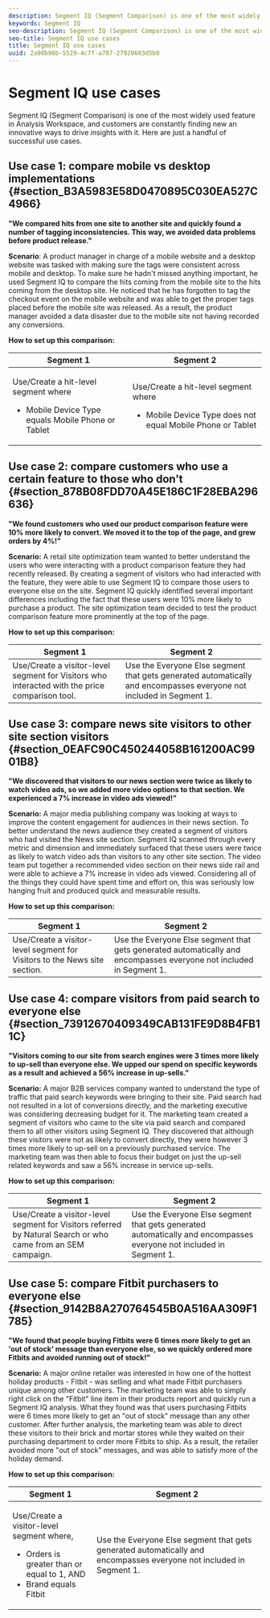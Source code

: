 ```yaml
---
description: Segment IQ (Segment Comparison) is one of the most widely used feature in Analysis Workspace, and customers are constantly finding new an innovative ways to drive insights with it. Here are just a handful of successful use cases.
keywords: Segment IQ
seo-description: Segment IQ (Segment Comparison) is one of the most widely used feature in Analysis Workspace, and customers are constantly finding new an innovative ways to drive insights with it. Here are just a handful of successful use cases.
seo-title: Segment IQ use cases
title: Segment IQ use cases
uuid: 2a98b96b-5529-4c7f-a787-27920603d5b0
---
```


# Segment IQ use cases

Segment IQ (Segment Comparison) is one of the most widely used feature in Analysis Workspace, and customers are constantly finding new an innovative ways to drive insights with it. Here are just a handful of successful use cases.

## Use case 1: compare mobile vs desktop implementations {#section_B3A5983E58D0470895C030EA527C4966}

**"We compared hits from one site to another site and quickly found a number of tagging inconsistencies. This way, we avoided data problems before product release."**

**Scenario**: A product manager in charge of a mobile website and a desktop website was tasked with making sure the tags were consistent across mobile and desktop. To make sure he hadn't missed anything important, he used Segment IQ to compare the hits coming from the mobile site to the hits coming from the desktop site. He noticed that he has forgotten to tag the checkout event on the mobile website and was able to get the proper tags placed before the mobile site was released. As a result, the product manager avoided a data disaster due to the mobile site not having recorded any conversions.

**How to set up this comparison:** 

<table id="table_B5FA23CB34DE4331A8BD65ED4B351038"> 
 <thead> 
  <tr> 
   <th colname="col1" class="entry"> Segment 1 </th> 
   <th colname="col3" class="entry"> Segment 2 </th> 
  </tr> 
 </thead>
 <tbody> 
  <tr> 
   <td colname="col1"> <p>Use/Create a hit-level segment where </p> <p> </p> <p> 
     <ul id="ul_1F5D5136620E449D93A771CD2576A18A"> 
      <li id="li_CB32DD1033DA4E5CA3B9AD41030800E6">Mobile Device Type equals Mobile Phone or Tablet </li> 
     </ul> </p> </td> 
   <td colname="col3"> <p>Use/Create a hit-level segment where </p> <p> </p> <p> 
     <ul id="ul_79CC51C4C9494275B3F37B6D2AB0505E"> 
      <li id="li_83BE21AD1FB34195BAFF3F15421DBB3D">Mobile Device Type does not equal Mobile Phone or Tablet </li> 
     </ul> </p> </td> 
  </tr> 
 </tbody> 
</table>

## Use case 2: compare customers who use a certain feature to those who don't {#section_878B08FDD70A45E186C1F28EBA296636}

**"We found customers who used our product comparison feature were 10% more likely to convert. We moved it to the top of the page, and grew orders by 4%!"**

**Scenario:** A retail site optimization team wanted to better understand the users who were interacting with a product comparison feature they had recently released. By creating a segment of visitors who had interacted with the feature, they were able to use Segment IQ to compare those users to everyone else on the site. Segment IQ quickly identified several important differences including the fact that these users were 10% more likely to purchase a product. The site optimization team decided to test the product comparison feature more prominently at the top of the page.

**How to set up this comparison:** 

| Segment 1 | Segment 2 |
|--- |--- |
|Use/Create a visitor-level segment for Visitors who interacted with the price comparison tool.|Use the  Everyone Else  segment that gets generated automatically and encompasses everyone not included in Segment 1.|

## Use case 3: compare news site visitors to other site section visitors {#section_0EAFC90C450244058B161200AC9901B8}

**"We discovered that visitors to our news section were twice as likely to watch video ads, so we added more video options to that section. We experienced a 7% increase in video ads viewed!"**

**Scenario:** A major media publishing company was looking at ways to improve the content engagement for audiences in their news section. To better understand the news audience they created a segment of visitors who had visited the News site section. Segment IQ scanned through every metric and dimension and immediately surfaced that these users were twice as likely to watch video ads than visitors to any other site section. The video team put together a recommended video section on their news side rail and were able to achieve a 7% increase in video ads viewed. Considering all of the things they could have spent time and effort on, this was seriously low hanging fruit and produced quick and measurable results.

**How to set up this comparison:** 

| Segment 1 | Segment 2 |
|--- |--- |
|Use/Create a visitor-level segment for Visitors to the News site section.|Use the  Everyone Else  segment that gets generated automatically and encompasses everyone not included in Segment 1.|

## Use case 4: compare visitors from paid search to everyone else {#section_73912670409349CAB131FE9D8B4FB11C}

**"Visitors coming to our site from search engines were 3 times more likely to up-sell than everyone else. We upped our spend on specific keywords as a result and achieved a 56% increase in up-sells."**

**Scenario:** A major B2B services company wanted to understand the type of traffic that paid search keywords were bringing to their site. Paid search had not resulted in a lot of conversions directly, and the marketing executive was considering decreasing budget for it. The marketing team created a segment of visitors who came to the site via paid search and compared them to all other visitors using Segment IQ. They discovered that although these visitors were not as likely to convert directly, they were however 3 times more likely to up-sell on a previously purchased service. The marketing team was then able to focus their budget on just the up-sell related keywords and saw a 56% increase in service up-sells.

**How to set up this comparison:**

| Segment 1 | Segment 2 |
|--- |--- |
|Use/Create a visitor-level segment for Visitors referred by Natural Search or who came from an SEM campaign.|Use the  Everyone Else  segment that gets generated automatically and encompasses everyone not included in Segment 1.|

## Use case 5: compare Fitbit purchasers to everyone else {#section_9142B8A270764545B0A516AA309F1785}

**"We found that people buying Fitbits were 6 times more likely to get an 'out of stock' message than everyone else, so we quickly ordered more Fitbits and avoided running out of stock!"**

**Scenario:** A major online retailer was interested in how one of the hottest holiday products - Fitbit - was selling and what made Fitbit purchasers unique among other customers. The marketing team was able to simply right click on the "Fitbit" line item in their products report and quickly run a Segment IQ analysis. What they found was that users purchasing Fitbits were 6 times more likely to get an "out of stock" message than any other customer. After further analysis, the marketing team was able to direct these visitors to their brick and mortar stores while they waited on their purchasing department to order more Fitbits to ship. As a result, the retailer avoided more "out of stock" messages, and was able to satisfy more of the holiday demand.

**How to set up this comparison:** 

<table id="table_9018BEB4C2DE429FA773B250CB5C3E58"> 
 <thead> 
  <tr> 
   <th colname="col1" class="entry"> Segment 1 </th> 
   <th colname="col3" class="entry"> Segment 2 </th> 
  </tr> 
 </thead>
 <tbody> 
  <tr> 
   <td colname="col1"> <p>Use/Create a visitor-level segment where, </p> <p> 
     <ul id="ul_52E8ED6F4F7241D5ABE4EE7EA1E556D8"> 
      <li id="li_33750601AB2A43728834B29AF86D5CCF">Orders is greater than or equal to 1, AND </li> 
      <li id="li_4E09D1286DAE4BABA49E4834E73BDC28">Brand equals Fitbit </li> 
     </ul> </p> </td> 
   <td colname="col3"> <p>Use the <span class="wintitle"> Everyone Else </span> segment that gets generated automatically and encompasses everyone not included in Segment 1. </p> </td> 
  </tr> 
 </tbody> 
</table>

